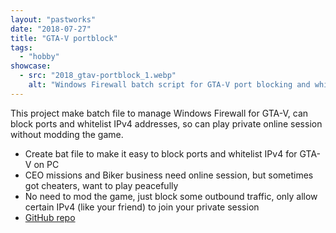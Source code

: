 ```yaml
---
layout: "pastworks"
date: "2018-07-27"
title: "GTA-V portblock"
tags:
  - "hobby"
showcase:
  - src: "2018_gtav-portblock_1.webp"
    alt: "Windows Firewall batch script for GTA-V port blocking and whitelisting IPv4 addresses, ownself control who can join."
---
```

This project make batch file to manage Windows Firewall for GTA-V, can block ports and whitelist IPv4 addresses, so can play private online session without modding the game.

- Create bat file to make it easy to block ports and whitelist IPv4 for GTA-V on PC
- CEO missions and Biker business need online session, but sometimes got cheaters, want to play peacefully
- No need to mod the game, just block some outbound traffic, only allow certain IPv4 (like your friend) to join your private session
- [GitHub repo](https://github.com/reverie89/gtav-portblock)